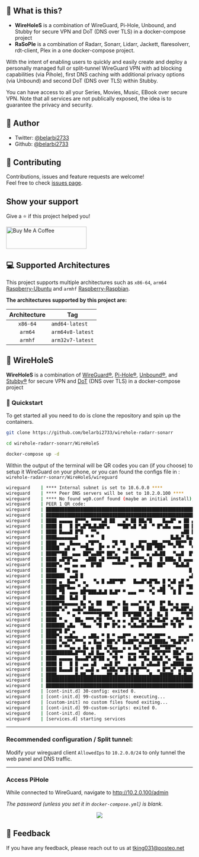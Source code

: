 ## 💬 What is this?
- **WireHoleS** is a combination of WireGuard, Pi-Hole, Unbound, and Stubby for secure VPN and DoT (DNS over TLS) in a docker-compose project
- **RaSoPle** is a combination of Radarr, Sonarr, Lidarr, Jackett, flaresolverr, rdt-client, Plex in a one docker-compose project.

With the intent of enabling users to quickly and easily create and deploy a personally managed full or split-tunnel WireGuard VPN with ad blocking capabilities (via Pihole), first DNS caching with additional privacy options (via Unbound) and second DoT (DNS over TLS) within Stubby.

You can have access to all your Series, Movies, Music, EBook over secure VPN. Note that all services are not publically exposed, the idea is to guarantee the privacy and security.
## 👤 Author
* Twitter: [@belarbi2733](https://twitter.com/belarbi2733)
* Github: [@belarbi2733](https://github.com/belarbi2733)
## 🤝 Contributing

Contributions, issues and feature requests are welcome!<br />Feel free to check [issues page](https://github.com/belarbi2733/wirehole-radarr-sonarr/issues). 

## Show your support

Give a ⭐ if this project helped you!

<a href="https://www.buymeacoffee.com/belarbima" target="_blank"><img src="https://cdn.buymeacoffee.com/buttons/v2/default-orange.png" alt="Buy Me A Coffee" style="height: 60px !important;width: 217px !important;" ></a>

## 💻 Supported Architectures

This project supports multiple architectures such as `x86-64`, `arm64` [Raspberry-Ubuntu](https://ubuntu.com/download/raspberry-pi) and `armhf` [Raspberry-Raspbian](https://www.raspberrypi.com/software/operating-systems/).

**The architectures supported by this project are:**

| Architecture | Tag |
| :----: | --- |
| `x86-64` | `amd64-latest` |
| `arm64` | `arm64v8-latest` |
| `armhf` | `arm32v7-latest` |

## 🌉 WireHoleS
**WireHoleS** is a combination of [WireGuard®](https://www.wireguard.com/), [Pi-Hole®](https://en.wikipedia.org/wiki/Pi-hole), [Unbound®](https://en.wikipedia.org/wiki/Unbound_(DNS_server)), and [Stubby®](https://dnsprivacy.org/dns_privacy_daemon_-_stubby/) for secure VPN and [DoT](https://en.wikipedia.org/wiki/DNS_over_TLS) (DNS over TLS) in a docker-compose project

### 💪 Quickstart
To get started all you need to do is clone the repository and spin up the containers.
```bash
git clone https://github.com/belarbi2733/wirehole-radarr-sonarr
```
```bash
cd wirehole-radarr-sonarr/WireHoleS
```
```bash
docker-compose up -d
```
Within the output of the terminal will be QR codes you can (if you choose) to setup it WireGuard on your phone, or you can found the configs file in : `wirehole-radarr-sonarr/WireHoleS/wireguard`
```bash
wireguard    | **** Internal subnet is set to 10.6.0.0 ****
wireguard    | **** Peer DNS servers will be set to 10.2.0.100 ****
wireguard    | **** No found wg0.conf found (maybe an initial install), generating 1 server and 1 peer/client confs ****
wireguard    | PEER 1 QR code:
wireguard    | █████████████████████████████████████████████████████████████████
wireguard    | █████████████████████████████████████████████████████████████████
wireguard    | ████ ▄▄▄▄▄ █▀▀▀▄ ▀▀▀▀▄█ ██   ▄▀ ██ ██▄▀█    █▄▄█▀ ▄ ██ ▄▄▄▄▄ ████
wireguard    | ████ █   █ █▀▄█▀█▄█▄██▀▄   ▀▀██▀▄█ ▀▄█  ▀ █▀▄█▄ ▄▄▄ ██ █   █ ████
wireguard    | ████ █▄▄▄█ █▀█   ▀▀▄                               ▄██ █▄▄▄█ ████
wireguard    | ████▄▄▄▄▄▄▄█   ▀ ▀   █                         █▄█▄▀ █▄▄▄▄▄▄▄████
wireguard    | ████ ▄▄  █▄▄▄  ▄▀█▀▀▄    ▀█ ▀█  ▄  █▀▀▄▄██▄▄▀▀█▄ ██▀▀ █ █▄█ ▀████
wireguard    | █████  ▄█ ▄  ▀▀█▄▄  █▀ ▀ ▀ ▄  ▄ ▀▄▀▀█ ██ ▀██▀   ▀ ▀▀   ▀  ▀▄ ████
wireguard    | ████▀▀██  ▄▄▄ ██▀▄▄██▀ ██▀▄  ▀▀ █▄█   ▄ ▄█▄██   ▀▄▄█  █▀▀█ ▄▀████
wireguard    | ████ ▄█▀█▀▄▄   ▄███ ▄█ ▀▀▀▀█ ▄█ ▀▀▀▀▀▄ █   █ ███▄ █ ▄▄▄▄▀▀▀ █████
wireguard    | ████▀▄ ▀▀ ▄▄ ▄▄  █▀██    ▀▀▀▀▀  ▄  █▀▀██  ██▀   ▀█▄█▄█  ▄▄▀ ▀████
wireguard    | ████   ▀█ ▄▄                                          █  ▀▀██████
wireguard    | ███████  ▄▄█ █                                        ▄█▀█▀▀▄████
wireguard    | ████ ▄  █▄▄▀  ▄   ▀▄ █ ▄██▀▀█▀   █▄▄█▀▄█▀█▄ █ ▀▄█ ▄█ ▀   █  █████
wireguard    | ████▄██▀█▄▄ ▀ ▄▀                       ▀▄  ▄█ ▀▄  █▀ ▀██▀▄███████
wireguard    | ████ ▀█  ▄▄▄ ██▀███▄█▄█ █▄█▀ ▀ ▄▄▄ ▀▀  ▀▄ ▀▀█   █ █  ▄▄▄   ▄▀████
wireguard    | ████▄██  █▄█  █                                          ▀▀ ▀████
wireguard    | █████▀█▄▄▄▄▄ █▄ ▀▄ ██  ██▀ ▄ █▄ ▄▄▄▀ ▀▄▀█  █▀ █▄ ▄ ▄▄▄  ▄ ▀▄█████
wireguard    | █████▀▄▀  ▄▄█▄▀ ██▄▄▄    █▀  ██    ██ █▄   ██▄ ▄▀█▄██▀▄█   █▀████
wireguard    | ████▄   ▀ ▄ ▀ ▀▀▀▀▀▀█▀██▀ █  █▀█▀███ ▀▄█  █▄ █     ▀▀█▀██▀ ▄█████
wireguard    | ████ ▀ ▄   ██▄ ▀▀▀▄▀█  ▀▀▄ ▄ ▄  █▀▀▄█ ▄█▄▀█▄█▀ ▄▀█▄▀ ▀▀▀ ▀▀ ▀████
wireguard    | ███████ ▄█▄  ▀█▄▄  ▀█ █▀ █▀▄ ▄ ▀▄█▄▄█▀▄█▄▄▄▄█▀ ▀█ █▀  ▄ ██▀▄█████
wireguard    | ████▀█ █▀ ▄                                             █ ▄▀█████
wireguard    | ████▀▄ ▄▄█▄▄  ▄ ▄██▄ ▀ █ ▀ ▄▄█▀▀ ▄ ▀▀▄█▀▄██▀▀ ▄   ▄▄▄▄▀▀▄▀▀▀ ████
wireguard    | ████ ▀▄▄▀▀▄▀▀▀▄ ▄ █▄▄▀ ██▀▄▀ █▄██▀▀▄█▄▄█ ████▄ ▀█▄█▀▄▀ ▀▄ ▀ █████
wireguard    | ████ ▀ ▀▀▄▄ ▄ █▄ ▄ ██ ▄▀█▄▄  ▄ ▄ █▄▀ ▄▄▀██▄▀▀██▀▀▄▄ ▄   ██ ▄▀████
wireguard    | ██████████▄█▀▀█ ▄█ █▄▄ ▀▄▀█▀▀  ▄▄▄ ▀█▀█ ▄▀█▀█▀▀ ██▄▀ ▄▄▄ ▄██▄████
wireguard    | ████ ▄▄▄▄▄ █▄▄▄█▀▄█▀██ ▄ ▀█ ▀  █▄█ ▀▀█▄ ██▄█ ▀▄ ▀█▄▄ █▄█    █████
wireguard    | ████ █   █ █  ▄▄ ▄█   ▄▄█ █▀   ▄ ▄  █ ▄█▄▄█ █▀ ▄████ ▄▄  ▀▀▄▄████
wireguard    | ████ █▄▄▄█ █ ▀ ▄▄█ ▄ ▀▀▄██▄▀█▀█ █▀█▀▀▀▄   ▄ █▀▀▄▀ ▄▀███▀██▀██████
wireguard    | ████▄▄▄▄▄▄▄█▄██▄▄█▄▄▄▄▄██▄█▄▄▄█▄█▄█▄▄▄▄█▄▄▄█████▄▄█▄█▄▄████▄█████
wireguard    | █████████████████████████████████████████████████████████████████
wireguard    | █████████████████████████████████████████████████████████████████
wireguard    | [cont-init.d] 30-config: exited 0.
wireguard    | [cont-init.d] 99-custom-scripts: executing...
wireguard    | [custom-init] no custom files found exiting...
wireguard    | [cont-init.d] 99-custom-scripts: exited 0.
wireguard    | [cont-init.d] done.
wireguard    | [services.d] starting services
```
---

### Recommended configuration / Split tunnel:

Modify your wireguard client `AllowedIps` to `10.2.0.0/24` to only tunnel the web panel and DNS traffic.

---

### Access PiHole

While connected to WireGuard, navigate to http://10.2.0.100/admin

*The password (unless you set it in `docker-compose.yml`) is blank.*
<p align="center">
  <img src="https://upload.wikimedia.org/wikipedia/commons/5/5e/Pi-hole_Screenshot.png" />
</p>


## 🙏 Feedback

If you have any feedback, please reach out to us at tking031@posteo.net



